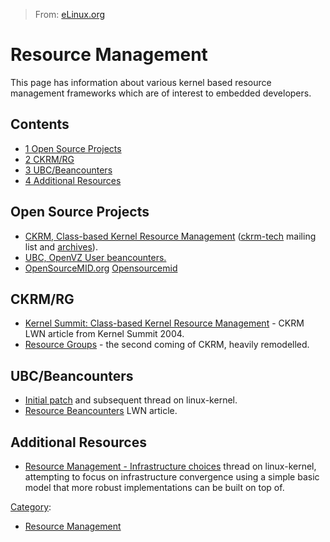> From: [eLinux.org](http://eLinux.org/Resource_Management "http://eLinux.org/Resource_Management")


# Resource Management



This page has information about various kernel based resource management
frameworks which are of interest to embedded developers.

## Contents

-   [1 Open Source Projects](#open-source-projects)
-   [2 CKRM/RG](#ckrm-rg)
-   [3 UBC/Beancounters](#ubc-beancounters)
-   [4 Additional Resources](#additional-resources)

## Open Source Projects

-   [CKRM, Class-based Kernel Resource
    Management](http//ckrm-sourceforge.net)
    ([ckrm-tech](https//lists-sourceforge.net/lists/listinfo/ckrm-tech)
    mailing list and
    [archives](http//sourceforge-net/mailarchive/forum.php?forum=ckrm-tech)).
-   [UBC, OpenVZ User
    beancounters.](http//wiki-openvz.org/Category:UBC)
-   [OpenSourceMID.org](http//www-opensourcemid.org)
    [Opensourcemid](http://eLinux.org/Opensourcemid "Opensourcemid")

## CKRM/RG

-   [Kernel Summit: Class-based Kernel Resource
    Management](http//lwn-net/Articles/94573/) - CKRM LWN article from
    Kernel Summit 2004.
-   [Resource Groups](http//lwn-net/Articles/181857/) - the second
    coming of CKRM, heavily remodelled.

## UBC/Beancounters

-   [Initial patch](http//article-gmane.org/gmane.linux.kernel/437312)
    and subsequent thread on linux-kernel.
-   [Resource Beancounters](http//lwn-net/Articles/197433/) LWN
    article.

## Additional Resources

-   [Resource Management - Infrastructure
    choices](http//lkml-org/lkml/2006/10/30/49) thread on linux-kernel,
    attempting to focus on infrastructure convergence using a simple
    basic model that more robust implementations can be built on top of.


[Category](http://eLinux.org/SpecialCategories "Special:Categories"):

-   [Resource
    Management](http://eLinux.org/CategoryResource-Management "Category:Resource Management")

